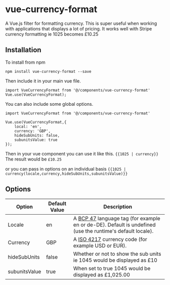 # vue-currency-format
 A Vue.js filter for formatting currency. This is super useful when working with applications that displays a lot of pricing. It works well with Stripe currency formatting ie 1025 becomes £10.25


 ## Installation

 To install from npm

`npm install vue-currency-format --save`

Then include it in your main vue file.

```
import VueCurrencyFormat from '@/components/vue-currency-format'
Vue.use(VueCurrencyFormat);
```

You can also include some global options.

```
import VueCurrencyFormat from '@/components/vue-currency-format'

Vue.use(VueCurrencyFormat,{
    local: 'en',
    currency: 'GBP',
    hideSubUnits: false,
    subunitsValue: true
});
```

Then in your vue component you can use it like this.
`{{1025 | currency}}` The result would be `£10.25`

or you can pass in options on an individual basis
`{{1025 | currency(locale,currency,hideSubUnits,subunitsValue)}}`

## Options


| Option  | Default Value | Description
| ------------- | ------------- | -------------
| Locale | en  | A [BCP 47](https://tools.ietf.org/html/bcp47) language tag (for example en or de-DE). Default is undefined (use the runtime's default locale).
| Currency  | GBP  | A [ISO 4217](https://en.wikipedia.org/wiki/ISO_4217) currency code (for example USD or EUR).
| hideSubUnits | false | Whether or not to show the sub units ie 1045 would be displayed as £10
| subunitsValue | true | When set to true 1045 would be displayed as £1,025.00







